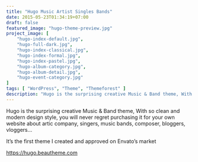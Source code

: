 ```yaml
---
title: "Hugo Music Artist Singles Bands"
date: 2015-05-23T01:34:19+07:00
draft: false
featured_image: "hugo-theme-preview.jpg"
project_image: [
    "hugo-index-default.jpg",
    "hugo-full-dark.jpg",
    "hugo-index-classical.jpg",
    "hugo-index-formal.jpg",
    "hugo-index-pastel.jpg",
    "hugo-album-category.jpg",
    "hugo-album-detail.jpg",
    "hugo-event-category.jpg"
]
tags: [ "WordPress", "Theme", "Themeforest" ]
description: "Hugo is the surprising creative Music & Band theme, With so clean and modern design style, you will never regret purchasing it for your own website about artic company, singers, music bands, composer, bloggers, vloggers…"
---
```


Hugo is the surprising creative Music & Band theme, With so clean and modern design style, you will never regret purchasing it for your own website about artic company, singers, music bands, composer, bloggers, vloggers…

It’s the first theme I created and approved on Envato’s market

https://hugo.beautheme.com